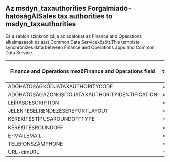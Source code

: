 ## <a name="sales-tax-authorities-to-msdyn_taxauthorities"></a><span data-ttu-id="e81c3-101">Az msdyn_taxauthorities Forgalmiadó-hatóságAI</span><span class="sxs-lookup"><span data-stu-id="e81c3-101">Sales tax authorities to msdyn_taxauthorities</span></span>

<span data-ttu-id="e81c3-102">Ez a sablon szinkronizálja az adatokat az Finance and Operations alkalmazások és a(z) Common Data Serviceközött.</span><span class="sxs-lookup"><span data-stu-id="e81c3-102">This template synchronizes data between Finance and Operations apps and Common Data Service.</span></span>

<span data-ttu-id="e81c3-103">Finance and Operations mező</span><span class="sxs-lookup"><span data-stu-id="e81c3-103">Finance and Operations field</span></span> | <span data-ttu-id="e81c3-104">Térkép típusa</span><span class="sxs-lookup"><span data-stu-id="e81c3-104">Map type</span></span> | <span data-ttu-id="e81c3-105">Egyéb Dynamics 365 mező</span><span class="sxs-lookup"><span data-stu-id="e81c3-105">Other Dynamics 365 field</span></span> | <span data-ttu-id="e81c3-106">Alapértelmezett érték</span><span class="sxs-lookup"><span data-stu-id="e81c3-106">Default value</span></span>
---|---|---|---
<span data-ttu-id="e81c3-107">ADÓHATÓSÁGKÓDJA</span><span class="sxs-lookup"><span data-stu-id="e81c3-107">TAXAUTHORITYCODE</span></span> | = | <span data-ttu-id="e81c3-108">msdyn_taxauthoritycode</span><span class="sxs-lookup"><span data-stu-id="e81c3-108">msdyn_taxauthoritycode</span></span> | 
<span data-ttu-id="e81c3-109">ADÓHATÓSÁGAZONOSÍTÓJA</span><span class="sxs-lookup"><span data-stu-id="e81c3-109">TAXAUTHORITYIDENTIFICATION</span></span> | = | <span data-ttu-id="e81c3-110">msdyn_taxauthorityidentificator</span><span class="sxs-lookup"><span data-stu-id="e81c3-110">msdyn_taxauthorityidentificator</span></span> | 
<span data-ttu-id="e81c3-111">LEÍRÁS</span><span class="sxs-lookup"><span data-stu-id="e81c3-111">DESCRIPTION</span></span> | = | <span data-ttu-id="e81c3-112">msdyn_description</span><span class="sxs-lookup"><span data-stu-id="e81c3-112">msdyn_description</span></span> | 
<span data-ttu-id="e81c3-113">JELENTÉSELRENDEZÉSE</span><span class="sxs-lookup"><span data-stu-id="e81c3-113">REPORTLAYOUT</span></span> | >< | <span data-ttu-id="e81c3-114">msdyn_taxreportlayout</span><span class="sxs-lookup"><span data-stu-id="e81c3-114">msdyn_taxreportlayout</span></span> | 
<span data-ttu-id="e81c3-115">KEREKÍTÉSTÍPUSA</span><span class="sxs-lookup"><span data-stu-id="e81c3-115">ROUNDOFFTYPE</span></span> | >< | <span data-ttu-id="e81c3-116">msdyn_roundofftype</span><span class="sxs-lookup"><span data-stu-id="e81c3-116">msdyn_roundofftype</span></span> | 
<span data-ttu-id="e81c3-117">KEREKÍTÉS</span><span class="sxs-lookup"><span data-stu-id="e81c3-117">ROUNDOFF</span></span> | = | <span data-ttu-id="e81c3-118">msdyn_roundoff</span><span class="sxs-lookup"><span data-stu-id="e81c3-118">msdyn_roundoff</span></span> | 
<span data-ttu-id="e81c3-119">E-MAIL</span><span class="sxs-lookup"><span data-stu-id="e81c3-119">EMAIL</span></span> | = | <span data-ttu-id="e81c3-120">msdyn_email</span><span class="sxs-lookup"><span data-stu-id="e81c3-120">msdyn_email</span></span> | 
<span data-ttu-id="e81c3-121">TELEFONSZÁM</span><span class="sxs-lookup"><span data-stu-id="e81c3-121">PHONE</span></span> | = | <span data-ttu-id="e81c3-122">msdyn_phone</span><span class="sxs-lookup"><span data-stu-id="e81c3-122">msdyn_phone</span></span> | 
<span data-ttu-id="e81c3-123">URL-cím</span><span class="sxs-lookup"><span data-stu-id="e81c3-123">URL</span></span> | = | <span data-ttu-id="e81c3-124">msdyn_url</span><span class="sxs-lookup"><span data-stu-id="e81c3-124">msdyn_url</span></span> | 
